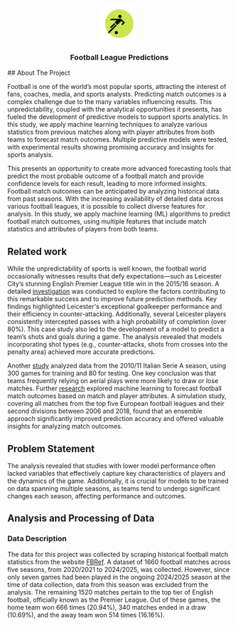 <!-- PROJECT LOGO -->
<p align="center">
    <img src="images/favicon.svg" alt="Logo" width="80" height="80">
  <h3 align="center">Football League Predictions</h3>
</p>
<!-- ABOUT THE PROJECT -->
## About The Project

Football is one of the world’s most popular sports, attracting the interest of fans, coaches, media, and sports analysts. Predicting match outcomes is a complex challenge due to the many variables influencing results. This unpredictability, coupled with the analytical opportunities it presents, has fueled the development of predictive models to support sports analytics. In this study, we apply machine learning techniques to analyze various statistics from previous matches along with player attributes from both teams to forecast match outcomes. Multiple predictive models were tested, with experimental results showing promising accuracy and insights for sports analysis.

This presents an opportunity to create more advanced forecasting tools that predict the most probable outcome of a football match and provide confidence levels for each result, leading to more informed insights. Football match outcomes can be anticipated by analyzing historical data from past seasons. With the increasing availability of detailed data across various football leagues, it is possible to collect diverse features for analysis. In this study, we apply machine learning (ML) algorithms to predict football match outcomes, using multiple features that include match statistics and attributes of players from both teams.

## Related work
While the unpredictability of sports is well known, the football world occasionally witnesses results that defy expectations—such as Leicester City’s stunning English Premier League title win in the 2015/16 season. A detailed <a href="https://dl.acm.org/doi/10.1145/3097983.3098121">investigation</a> was conducted to explore the factors contributing to this remarkable success and to improve future prediction methods. Key findings highlighted Leicester's exceptional goalkeeper performance and their efficiency in counter-attacking. Additionally, several Leicester players consistently intercepted passes with a high probability of completion (over 80%). This case study also led to the development of a model to predict a team’s shots and goals during a game. The analysis revealed that models incorporating shot types (e.g., counter-attacks, shots from crosses into the penalty area) achieved more accurate predictions.

Another <a href="https://www.researchgate.net/publication/257569396_Football_Mining_with_R">study</a> analyzed data from the 2010/11 Italian Serie A season, using 300 games for training and 80 for testing. One key conclusion was that teams frequently relying on aerial plays were more likely to draw or lose matches. Further <a href="https://www.mdpi.com/2076-3417/10/1/46">research</a> explored machine learning to forecast football match outcomes based on match and player attributes. A simulation study, covering all matches from the top five European football leagues and their second divisions between 2006 and 2018, found that an ensemble approach significantly improved prediction accuracy and offered valuable insights for analyzing match outcomes.

## Problem Statement
The analysis revealed that studies with lower model performance often lacked variables that effectively capture key characteristics of players and the dynamics of the game. Additionally, it is crucial for models to be trained on data spanning multiple seasons, as teams tend to undergo significant changes each season, affecting performance and outcomes.

## Analysis and Processing of Data
### Data Description
The data for this project was collected by scraping historical football match statistics from the website <a href="https://fbref.com/en/comps/9/Premier-League-Stats">FBRef</a>. 
A dataset of 1660 football matches across five seasons, from 2020/2021 to 2024/2025, was collected. However, since only seven games had been played in the ongoing 2024/2025 season at the time of data collection, data from this season was excluded from the analysis. The remaining 1520 matches pertain to the top tier of English football, officially known as the Premier League. Out of these games, the home team won 666 times (20.94%), 340 matches ended in a draw (10.69%), and the away team won 514 times (16.16%).
